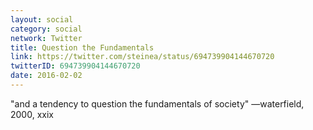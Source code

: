 ```yaml
---
layout: social
category: social
network: Twitter
title: Question the Fundamentals
link: https://twitter.com/steinea/status/694739904144670720
twitterID: 694739904144670720
date: 2016-02-02
---
```


"and a tendency to question the fundamentals of society" —waterfield, 2000, xxix
